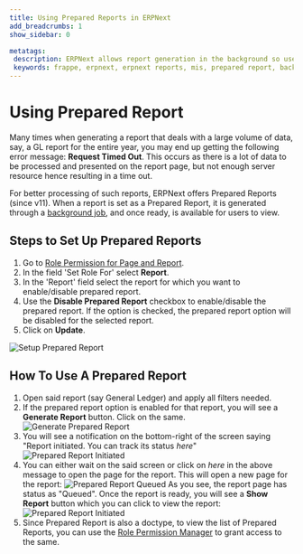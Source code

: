 ```yaml
---
title: Using Prepared Reports in ERPNext
add_breadcrumbs: 1
show_sidebar: 0

metatags:
 description: ERPNext allows report generation in the background so users can continue with their usual tasks while the report is being generated for them.
 keywords: frappe, erpnext, erpnext reports, mis, prepared report, background reports
---
```


<!-- add-breadcrumbs -->
# Using Prepared Report

Many times when generating a report that deals with a large volume of data, say, a GL report for the entire year, you may end up getting the following error message: **Request Timed Out**. This occurs as there is a lot of data to be processed and presented on the report page, but not enough server resource hence resulting in a time out.

For better processing of such reports, ERPNext offers Prepared Reports (since v11). When a report is set as a Prepared Report, it is generated through a [background job](https://frappe.io/docs/v13/user/en/guides/app-development/running-background-jobs), and once ready, is available for users to view.

## Steps to Set Up Prepared Reports

1. Go to [Role Permission for Page and Report](/docs/v13/user/manual/en/setting-up/users-and-permissions/role-permission-for-page-and-report).
1. In the field 'Set Role For' select **Report**.
1. In the 'Report' field select the report for which you want to enable/disable prepared report.
1. Use the **Disable Prepared Report** checkbox to enable/disable the prepared report. If the option is checked, the prepared report option will be disabled for the selected report.
1. Click on **Update**.

<img alt="Setup Prepared Report" class="screenshot" src="{{docs_base_url}}/v13/assets/img/articles/set-prep-report.gif">

## How To Use A Prepared Report

1. Open said report (say General Ledger) and apply all filters needed.
1. If the prepared report option is enabled for that report, you will see a **Generate Report** button. Click on the same.
    <img alt="Generate Prepared Report" class="screenshot" src="{{docs_base_url}}/v13/assets/img/articles/prepared-report-generate.png">
1. You will see a notification on the bottom-right of the screen saying "Report initiated. You can track its status _here_"
    <img alt="Prepared Report Initiated" class="screenshot" src="{{docs_base_url}}/v13/assets/img/articles/prepared-report-bg.png">
1. You can either wait on the said screen or click on _here_ in the above message to open the page for the report. This will open a new page for the report:
    <img alt="Prepared Report Queued" class="screenshot" src="{{docs_base_url}}/v13/assets/img/articles/prepared-report-queued.png">
    As you see, the report page has status as "Queued". Once the report is ready, you will see a **Show Report** button which you can click to view the report:
     <img alt="Prepared Report Initiated" class="screenshot" src="{{docs_base_url}}/v13/assets/img/articles/prepared-report-page.png">
1. Since Prepared Report is also a doctype, to view the list of Prepared Reports, you can use the [Role Permission Manager](/docs/v13/user/manual/en/setting-up/users-and-permissions/role-based-permissions) to grant access to the same.
